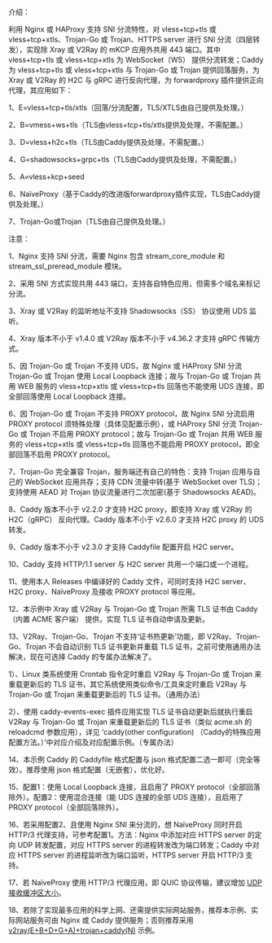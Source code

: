 介绍：

利用 Nginx 或 HAProxy 支持 SNI 分流特性，对 vless+tcp+tls 或 vless+tcp+xtls、Trojan-Go 或 Trojan、HTTPS server 进行 SNI 分流（四层转发），实现除 Xray 或 V2Ray 的 mKCP 应用外共用 443 端口。其中 vless+tcp+tls 或 vless+tcp+xtls 为 WebSocket（WS） 提供分流转发；Caddy 为 vless+tcp+tls 或 vless+tcp+xtls 与 Trojan-Go 或 Trojan 提供回落服务，为 Xray 或 V2Ray 的 H2C 与 gRPC 进行反向代理，为 forwardproxy 插件提供正向代理，其应用如下：

1、E=vless+tcp+tls/xtls（回落/分流配置，TLS/XTLS由自己提供及处理。）

2、B=vmess+ws+tls（TLS由vless+tcp+tls/xtls提供及处理，不需配置。）

3、D=vless+h2c+tls（TLS由Caddy提供及处理，不需配置。）

4、G=shadowsocks+grpc+tls（TLS由Caddy提供及处理，不需配置。）

5、A=vless+kcp+seed

6、NaïveProxy（基于Caddy的改进版forwardproxy插件实现，TLS由Caddy提供及处理。）

7、Trojan-Go或Trojan（TLS由自己提供及处理。）

注意：

1、Nginx 支持 SNI 分流，需要 Nginx 包含 stream_core_module 和 stream_ssl_preread_module 模块。

2、采用 SNI 方式实现共用 443 端口，支持各自特色应用，但需多个域名来标记分流。

3、Xray 或 V2Ray 的监听地址不支持 Shadowsocks（SS） 协议使用 UDS 监听。

4、Xray 版本不小于 v1.4.0 或 V2Ray 版本不小于 v4.36.2 才支持 gRPC 传输方式。

5、因 Trojan-Go 或 Trojan 不支持 UDS，故 Nginx 或 HAProxy SNI 分流 Trojan-Go 或 Trojan 使用 Local Loopback 连接；故与 Trojan-Go 或 Trojan 共用 WEB 服务的 vless+tcp+xtls 或 vless+tcp+tls 回落也不能使用 UDS 连接，即全部回落使用 Local Loopback 连接。

6、因 Trojan-Go 或 Trojan 不支持 PROXY protocol，故 Nginx SNI 分流启用 PROXY protocol 须特殊处理（具体见配置示例），或 HAProxy SNI 分流 Trojan-Go 或 Trojan 不启用 PROXY protocol；故与 Trojan-Go 或 Trojan 共用 WEB 服务的 vless+tcp+xtls 或 vless+tcp+tls 回落也不能启用 PROXY protocol，即全部回落不启用 PROXY protocol。

7、Trojan-Go 完全兼容 Trojan，服务端还有自己的特色：支持 Trojan 应用与自己的 WebSocket 应用共存；支持 CDN 流量中转(基于 WebSocket over TLS)；支持使用 AEAD 对 Trojan 协议流量进行二次加密(基于 Shadowsocks AEAD)。

8、Caddy 版本不小于 v2.2.0 才支持 H2C proxy，即支持 Xray 或 V2Ray 的 H2C（gRPC） 反向代理。Caddy 版本不小于 v2.6.0 才支持 H2C proxy 的 UDS 转发。

9、Caddy 版本不小于 v2.3.0 才支持 Caddyfile 配置开启 H2C server。

10、Caddy 支持 HTTP/1.1 server 与 H2C server 共用一个端口或一个进程。

11、使用本人 Releases 中编译好的 Caddy 文件，可同时支持 H2C server、H2C proxy、NaïveProxy 及接收 PROXY protocol 等应用。

12、本示例中 Xray 或 V2Ray 与 Trojan-Go 或 Trojan 所需 TLS 证书由 Caddy（内置 ACME 客户端） 提供，实现 TLS 证书自动申请及更新。

13、V2Ray、Trojan-Go、Trojan 不支持‘证书热更新’功能，即 V2Ray、Trojan-Go、Trojan 不会自动识别 TLS 证书更新并重载 TLS 证书，之前可使用通用办法解决，现在可选择 Caddy 的专属办法解决了。

1）、Linux 类系统使用 Crontab 指令定时重启 V2Ray 与 Trojan-Go 或 Trojan 来重载更新后的 TLS 证书，其它系统使用类似命令/工具来定时重启 V2Ray 与 Trojan-Go 或 Trojan 来重载更新后的 TLS 证书。（通用办法）

2）、使用 caddy-events-exec 插件应用实现 TLS 证书自动更新后就执行重启 V2Ray 与 Trojan-Go 或 Trojan 来重载更新后的 TLS 证书（类似 acme.sh 的 reloadcmd 参数应用），详见 ‘caddy(other configuration) （Caddy的特殊应用配置方法。）’中对应介绍及对应配置示例。（专属办法）

14、本示例 Caddy 的 Caddyfile 格式配置与 json 格式配置二选一即可（完全等效）。推荐使用 json 格式配置（无嵌套），优化好。

15、配置1：使用 Local Loopback 连接，且启用了 PROXY protocol（全部回落除外）。配置2：使用混合连接（能 UDS 连接的全部 UDS 连接），且启用了 PROXY protocol（全部回落除外）。

16、若采用配置2、且使用 Nginx SNI 来分流的，想 NaïveProxy 同时开启 HTTP/3 代理支持，可参考配置1。方法：Nginx 中添加对应 HTTPS server 的定向 UDP 转发配置，对应 HTTPS server 的进程转发改为端口转发；Caddy 中对应 HTTPS server 的进程监听改为端口监听，HTTPS server 开启 HTTP/3 支持。

17、若 NaïveProxy 使用 HTTP/3 代理应用，即 QUIC 协议传输，建议增加 [UDP 接收缓冲区大小](https://github.com/lucas-clemente/quic-go/wiki/UDP-Receive-Buffer-Size)。

18、若除了实现最多应用的科学上网、还需提供实际网站服务，推荐本示例、实际网站服务可由 Nginx 或 Caddy 提供服务；否则推荐采用 [v2ray(E+B+D+G+A)+trojan+caddy(N)](https://github.com/lxhao61/integrated-examples/tree/main/v2ray(E%2BB%2BD%2BG%2BA)%2Btrojan%2Bcaddy(N)) 示例。
